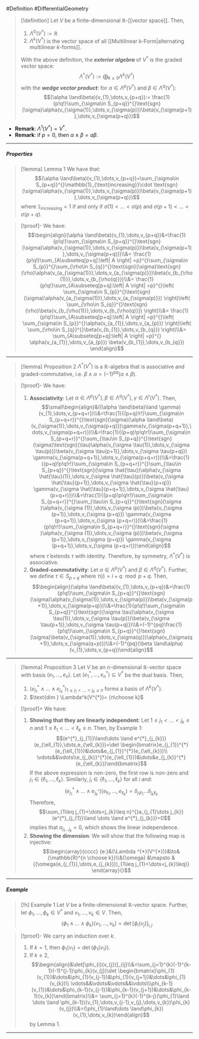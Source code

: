 #Definition #DifferentialGeometry 
> [!definition]
> Let $V$ be a finite-dimensional $\mathbb{R}$-[[vector space]]. Then, 
> 1. $\Lambda^0(V^{*}):=\mathbb{R}$
> 3. $\Lambda^k(V^{*})$ is the vector space of all [[Multilinear k-Form|alternating multilinear $k$-forms]].
>  
>  With the above definition, the ***exterior algebra*** of $V^{*}$ is the graded vector space: $$\Lambda ^{*}(V^{*}):=\bigoplus_{{k\geq 0}}\Lambda^k(V^{*}) $$with the ***wedge vector product***: for $\alpha\in\Lambda^p(V^{*})$ and $\beta\in \Lambda^q(V^{*})$: $$(\alpha  \land\beta)(v_{1},\dots,v_{p+q}):= \frac{1}{p!q!}\sum_{\sigma\in S_{p+q}}^{}\text{sgn}(\sigma)\alpha(v_{\sigma(1)},\dots,v_{\sigma(p)})\beta(v_{\sigma(p+1)},\dots,v_{\sigma(p+q)})$$

- **Remark**: $\Lambda^1(V^{*})=V^{*}$.
- **Remark**: if $p=0$, then $\alpha \land \beta=a\beta$.
---
##### Properties
> [!lemma] Lemma 1
> We have that: $$(\alpha  \land\beta)(v_{1},\dots,v_{p+q})=\sum_{\sigma\in S_{p+q}}^{}\mathbb{1}_{\text{increasing}}\cdot \text{sgn}(\sigma)\alpha(v_{\sigma(1)},\dots,v_{\sigma(p)})\beta(v_{\sigma(p+1)},\dots,v_{\sigma(p+q)})$$where $\mathbb{1}_{\text{increasing}}=1$ if and only if $\sigma(1)<\dots<\sigma(p)$ and $\sigma(p+1)<\dots<\sigma(p+q)$.

> [!proof]-
> We have: $$\begin{align}(\alpha  \land\beta)(v_{1},\dots,v_{p+q})&=\frac{1}{p!q!}\sum_{\sigma\in S_{p+q}}^{}\text{sgn}(\sigma)\alpha(v_{\sigma(1)},\dots,v_{\sigma(p)})\beta(v_{\sigma(p+1)},\dots,v_{\sigma(p+q)})\\&= \frac{1}{p!q!}\sum_{A\subseteq[p+q]:\left| A \right| =p}^{}\sum_{\sigma\in S_{p}}^{}\sum_{\rho\in S_{q}}^{}\text{sgn}(\sigma)\text{sgn}(\rho)\alpha(v_{a_{\sigma(1)}},\dots,v_{a_{\sigma(p)}})\beta(v_{b_{\rho(1)}},\dots,v_{b_{\rho(q)}})\\&= \frac{1}{p!q!}\sum_{A\subseteq[p+q]:\left| A \right| =p}^{}\left( \sum_{\sigma\in S_{p}}^{}\text{sgn}(\sigma)\alpha(v_{a_{\sigma(1)}},\dots,v_{a_{\sigma(p)}}) \right)\left( \sum_{\rho\in S_{q}}^{}\text{sgn}(\rho)\beta(v_{b_{\rho(1)}},\dots,v_{b_{\rho(q)}}) \right)\\&= \frac{1}{p!q!}\sum_{A\subseteq[p+q]:\left| A \right| =p}^{}\left( \sum_{\sigma\in S_{p}}^{}\alpha(v_{a_{1}},\dots,v_{a_{p}}) \right)\left( \sum_{\rho\in S_{q}}^{}\beta(v_{b_{1}},\dots,v_{b_{q}}) \right)\\&= \sum_{A\subseteq[p+q]:\left| A \right| =p}^{} \alpha(v_{a_{1}},\dots,v_{a_{p}}) \beta(v_{b_{1}},\dots,v_{b_{q}}) \end{align}$$
---
> [!lemma] Proposition 2
> $\Lambda ^{*}(V^{*})$ is a $\mathbb{R}$-algebra that is associative and graded-commutative, i.e. $\beta \land\alpha=(-1)^{pq}(\alpha \land\beta)$.

> [!proof]-
> We have:
> 1. **Associativity**: Let $\alpha\in \Lambda^p(V^{*}),\beta\in \Lambda^q(V^{*}),\gamma\in \Lambda^r(V^{*})$. Then, $$\small\begin{align}&((\alpha \land\beta)\land \gamma)(v_{1},\dots,v_{p+q+r})\\&=\frac{1}{(p+q)!r!}\sum_{\sigma\in S_{p+q+r}}^{}\text{sgn}(\sigma)(\alpha \land\beta)(v_{\sigma(1)},\dots,v_{\sigma(p+q)})\gamma(v_{\sigma(p+q+1)},\dots,v_{\sigma(p+q+r)})\\&=\frac{1}{(p+q)!p!q!r!}\sum_{\sigma\in S_{p+q+r}}^{}\sum_{\tau\in S_{p+q}}^{}\text{sgn}(\sigma)\text{sgn}(\tau)\alpha(v_{\sigma \tau(1)},\dots,v_{\sigma \tau(p)})\beta(v_{\sigma \tau(p+1)},\dots,v_{\sigma \tau(p+q)}) \gamma(v_{\sigma(p+q+1)},\dots,v_{\sigma(p+q+r)})\\&=\frac{1}{(p+q)!p!q!r!}\sum_{\sigma\in S_{p+q+r}}^{}\sum_{\tau\in S_{p+q}}^{}\text{sgn}(\sigma \hat{\tau})\alpha(v_{\sigma \hat{\tau}(1)},\dots,v_{\sigma \hat{\tau}(p)})\beta(v_{\sigma \hat{\tau}(p+1)},\dots,v_{\sigma \hat{\tau}(p+q)}) \gamma(v_{\sigma \hat{\tau}(p+q+1)},\dots,v_{\sigma \hat{\tau}(p+q+r)})\\&=\frac{1}{(p+q)!p!q!r!}\sum_{\sigma\in S_{p+q+r}}^{}\sum_{\tau\in S_{p+q}}^{}\text{sgn}(\sigma )\alpha(v_{\sigma (1)},\dots,v_{\sigma (p)})\beta(v_{\sigma (p+1)},\dots,v_{\sigma (p+q)}) \gamma(v_{\sigma (p+q+1)},\dots,v_{\sigma (p+q+r)})\\&=\frac{1}{p!q!r!}\sum_{\sigma\in S_{p+q+r}}^{}\text{sgn}(\sigma )\alpha(v_{\sigma (1)},\dots,v_{\sigma (p)})\beta(v_{\sigma (p+1)},\dots,v_{\sigma (p+q)}) \gamma(v_{\sigma (p+q+1)},\dots,v_{\sigma (p+q+r)})\end{align}$$where $\hat{\tau}$ extends $\tau$ with identity. Therefore, by symmetry, $\Lambda^{*}(V^{*})$ is associative.
> 2. **Graded-commutativity**: Let $\alpha\in \Lambda^p(V^{*})$ and $\beta\in\Lambda^q(V^{*})$. Further, we define $\tau\in S_{p+q}$ where $\tau(i)=i+q\mod p+q$. Then, $$\begin{align}(\alpha \land\beta)(v_{1},\dots,v_{p+q})&=\frac{1}{p!q!}\sum_{\sigma\in S_{p+q}}^{}\text{sgn}(\sigma)\alpha(v_{\sigma(1)},\dots,v_{\sigma(p)})\beta(v_{\sigma(p+1)},\dots,v_{\sigma(p+q)})\\&=\frac{1}{p!q!}\sum_{\sigma\in S_{p+q}}^{}\text{sgn}(\sigma \tau)\alpha(v_{\sigma \tau(1)},\dots,v_{\sigma \tau(p)})\beta(v_{\sigma \tau(p+1)},\dots,v_{\sigma \tau(p+q)})\\&=(-1)^{pq}\frac{1}{p!q!}\sum_{\sigma\in S_{p+q}}^{}\text{sgn}(\sigma)\beta(v_{\sigma(1)},\dots,v_{\sigma(q)})\alpha(v_{\sigma(q+1)},\dots,v_{\sigma(q+p)})\\&=(-1)^{pq}(\beta \land\alpha)(v_{1},\dots,v_{p+q})\end{align}$$
---
> [!lemma] Proposition 3
> Let $V$ be an $n$-dimensional $\mathbb{R}$-vector space with basis $(e_{1},\dots,e_{n})$. Let $(e_{1}^{*},\dots,e_{n}^{*})\subseteq V^{*}$ be the dual basis. Then, 
> 1. $(e_{j_{1}}^{*}\land\dots \land e^{*}_{j_{k}})_{1\leq j_{1}<\dots<j_{k}\leq n}$ forms a basis of $\Lambda^k(V^{*})$.
> 2. $\text{dim } \Lambda^k(V^{*})= {n\choose k}$ 

> [!proof]+
> We have:
> 1. **Showing that they are linearly independent**: 
>    Let $1\leq j_{1}<\dots<j_{k}\leq n$ and $1\leq \ell_{1}<\dots<\ell_{k}\leq n$. Then, by Example 1: $$(e^{*}_{j_{1}}\land\dots \land e^{*}_{j_{k}})(e_{\ell_{1}},\dots,e_{\ell_{k}})=\det \begin{bmatrix}e_{j_{1}}^{*}(e_{\ell_{1}})&\dots&e_{j_{1}}^{*}(e_{\ell_{k}})\\ \vdots&&\vdots\\e_{j_{k}}^{*}(e_{\ell_{1}})&\dots&e_{j_{k}}^{*}(e_{\ell_{k}})\end{bmatrix}$$ If the above expression is non-zero, the first row is non-zero and $j_{1}\in\{ \ell_{1},\dots,\ell_{k} \}$. Similarly, $j_{i}\in\{ \ell_{1},\dots,\ell_{k} \}$ for all $i$ and: $$(e_{j_{1}}^{*}\land\dots \land e_{j_{k}^{*}})(e_{\ell_{1}},\dots,e_{\ell_{k}})=\delta_{j_{1}\ell_{1}}\dots\delta_{j_{k}\ell_{k}}$$Therefore, $$\sum_{1\leq j_{1}<\dots<j_{k}\leq n}^{}a_{j_{1}\dots j_{k}}(e^{*}_{j_{1}}\land \dots \land e^{*}_{j_{k}})=0$$implies that $a_{j_{1}\dots j_{k}}=0$, which shows the linear independence.
>  2. **Showing the dimension**:
>     We will show that the following map is injective: $$\begin{array}{cccc} {e:}&{\Lambda ^{*}(V^{*})}&\to&{\mathbb{R}^{n \choose k}}\\&{\omega} &\mapsto & {(\omega(e_{j_{1}},\dots,e_{j_{k}}))_{1\leq j_{1}<\dots<j_{k}\leq}} \end{array}{}$$
---
##### Example
> [!h] Example 1
> Let $V$ be a finite-dimensional $\mathbb{R}$-vector space. Further, let $\phi_{1},\dots,\phi_{k}\in V^{*}$ and $v_{1},\dots,v_{k}\in V$.  Then, $$(\phi_{1}\land\dots \land \phi_{k})(v_{1},\dots,v_{k})=\det[\phi_{i}(v_{j})]_{i,j}$$

> [!proof]-
> We carry an induction over $k$. 
> 1. If $k=1$, then $\phi_{1}(v_{1})=\det(\phi_{1}(v_{1}))$.
> 2. If $k\geq 2$, $$\begin{align}&\det[\phi_{i}(v_{j})]_{ij}\\&=\sum_{j=1}^{k}(-1)^{k-1}(-1)^{j-1}\phi_{k}(v_{j})\det \begin{bmatrix}\phi_{1}(v_{1})&\dots&\phi_{1}(v_{j-1})&\phi_{1}(v_{j+1})&\dots&\phi_{1}(v_{k})\\ \vdots&&\vdots&\vdots&&\vdots\\\phi_{k-1}(v_{1})&\dots&\phi_{k-1}(v_{j-1})&\phi_{k-1}(v_{j+1})&\dots&\phi_{k-1}(v_{k})\end{bmatrix}\\&= \sum_{j=1}^{k}(-1)^{k-j}(\phi_{1}\land \dots \land \phi_{k-1})(v_{1},\dots,v_{j-1},v_{j},\dots,v_{k})\phi_{k}(v_{j})\\&=(\phi_{1}\land\dots \land\phi_{k})(v_{1},\dots,v_{k})\end{align}$$by Lemma 1.
---